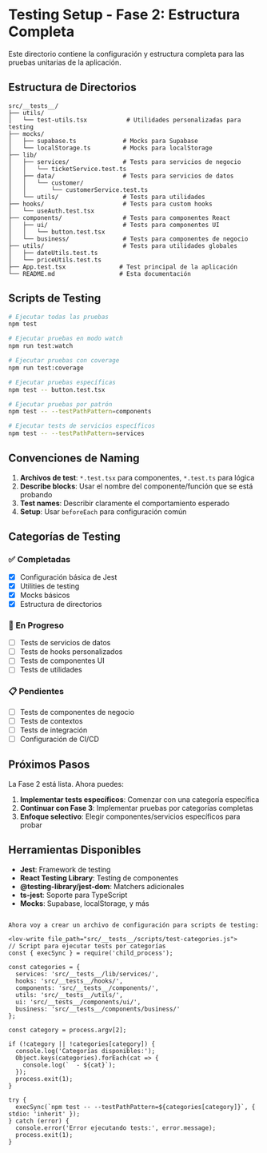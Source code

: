 
# Testing Setup - Fase 2: Estructura Completa

Este directorio contiene la configuración y estructura completa para las pruebas unitarias de la aplicación.

## Estructura de Directorios

```
src/__tests__/
├── utils/
│   └── test-utils.tsx           # Utilidades personalizadas para testing
├── mocks/
│   ├── supabase.ts             # Mocks para Supabase
│   └── localStorage.ts         # Mocks para localStorage
├── lib/
│   ├── services/               # Tests para servicios de negocio
│   │   └── ticketService.test.ts
│   ├── data/                   # Tests para servicios de datos
│   │   └── customer/
│   │       └── customerService.test.ts
│   └── utils/                  # Tests para utilidades
├── hooks/                      # Tests para custom hooks
│   └── useAuth.test.tsx
├── components/                 # Tests para componentes React
│   ├── ui/                     # Tests para componentes UI
│   │   └── button.test.tsx
│   └── business/               # Tests para componentes de negocio
├── utils/                      # Tests para utilidades globales
│   ├── dateUtils.test.ts
│   └── priceUtils.test.ts
├── App.test.tsx               # Test principal de la aplicación
└── README.md                  # Esta documentación
```

## Scripts de Testing

```bash
# Ejecutar todas las pruebas
npm test

# Ejecutar pruebas en modo watch
npm run test:watch

# Ejecutar pruebas con coverage
npm run test:coverage

# Ejecutar pruebas específicas
npm test -- button.test.tsx

# Ejecutar pruebas por patrón
npm test -- --testPathPattern=components

# Ejecutar tests de servicios específicos
npm test -- --testPathPattern=services
```

## Convenciones de Naming

1. **Archivos de test**: `*.test.tsx` para componentes, `*.test.ts` para lógica
2. **Describe blocks**: Usar el nombre del componente/función que se está probando
3. **Test names**: Describir claramente el comportamiento esperado
4. **Setup**: Usar `beforeEach` para configuración común

## Categorías de Testing

### ✅ Completadas
- [x] Configuración básica de Jest
- [x] Utilities de testing
- [x] Mocks básicos
- [x] Estructura de directorios

### 🔄 En Progreso
- [ ] Tests de servicios de datos
- [ ] Tests de hooks personalizados
- [ ] Tests de componentes UI
- [ ] Tests de utilidades

### 📋 Pendientes
- [ ] Tests de componentes de negocio
- [ ] Tests de contextos
- [ ] Tests de integración
- [ ] Configuración de CI/CD

## Próximos Pasos

La Fase 2 está lista. Ahora puedes:

1. **Implementar tests específicos**: Comenzar con una categoría específica
2. **Continuar con Fase 3**: Implementar pruebas por categorías completas
3. **Enfoque selectivo**: Elegir componentes/servicios específicos para probar

## Herramientas Disponibles

- **Jest**: Framework de testing
- **React Testing Library**: Testing de componentes
- **@testing-library/jest-dom**: Matchers adicionales
- **ts-jest**: Soporte para TypeScript
- **Mocks**: Supabase, localStorage, y más

```

Ahora voy a crear un archivo de configuración para scripts de testing:

<lov-write file_path="src/__tests__/scripts/test-categories.js">
// Script para ejecutar tests por categorías
const { execSync } = require('child_process');

const categories = {
  services: 'src/__tests__/lib/services/',
  hooks: 'src/__tests__/hooks/',
  components: 'src/__tests__/components/',
  utils: 'src/__tests__/utils/',
  ui: 'src/__tests__/components/ui/',
  business: 'src/__tests__/components/business/'
};

const category = process.argv[2];

if (!category || !categories[category]) {
  console.log('Categorías disponibles:');
  Object.keys(categories).forEach(cat => {
    console.log(`  - ${cat}`);
  });
  process.exit(1);
}

try {
  execSync(`npm test -- --testPathPattern=${categories[category]}`, { stdio: 'inherit' });
} catch (error) {
  console.error('Error ejecutando tests:', error.message);
  process.exit(1);
}
